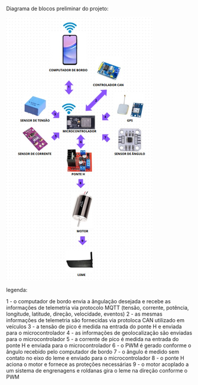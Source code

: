 Diagrama de blocos preliminar do projeto:

![Diagrama de blocos](DiagramaDeBlocos.jpg)

legenda:

1 - o computador de bordo envia a ângulação desejada e recebe as informações de telemetria via protocolo MQTT (tensão, corrente, potência, longitude, latitude, direção, velocidade, eventos)
2 - as mesmas informações de telemetria são fornecidas via protoloca CAN utilizado em veículos
3 - a tensão de pico é medida na entrada do ponte H e enviada para o microcontrolador
4 - as informações de geolocalização são enviadas para o microcontrolador
5 - a corrente de pico é medida na entrada do ponte H e enviada para o microcontrolador
6 - o PWM é gerado conforme o ângulo recebido pelo computador de bordo
7 - o ângulo é medido sem contato no eixo do leme e enviado para o microcontrolador
8 - o ponte H aciona o motor e fornece as proteções necessárias
9 - o motor acoplado a um sistema de engrenagens e roldanas gira o leme na direção conforme o PWM

